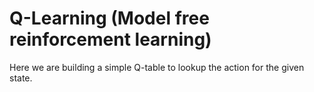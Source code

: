 # Q-Learning (Model free reinforcement learning)

Here we are building a simple Q-table to lookup the action for the given state.
